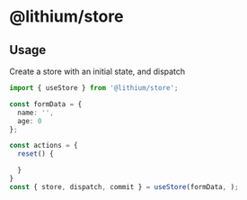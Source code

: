 # @lithium/store

## Usage

Create a store with an initial state, and dispatch

```ts
import { useStore } from '@lithium/store';

const formData = {
  name: '',
  age: 0
};

const actions = {
  reset() {

  }
}
const { store, dispatch, commit } = useStore(formData, );
```